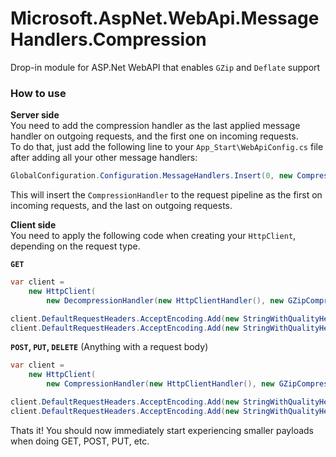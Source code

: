 Microsoft.AspNet.WebApi.MessageHandlers.Compression
===================================================

Drop-in module for ASP.Net WebAPI that enables `GZip` and `Deflate` support


### How to use
**Server side**  
You need to add the compression handler as the last applied message handler on outgoing requests, and the first one on incoming requests.  
To do that, just add the following line to your `App_Start\WebApiConfig.cs` file after adding all your other message handlers:  
```csharp
GlobalConfiguration.Configuration.MessageHandlers.Insert(0, new CompressionHandler(new GZipCompressor(), new DeflateCompressor()));
```
This will insert the `CompressionHandler` to the request pipeline as the first on incoming requests, and the last on outgoing requests.
  
**Client side**  
You need to apply the following code when creating your `HttpClient`, depending on the request type.  

**`GET`**
```csharp
var client =
    new HttpClient(
        new DecompressionHandler(new HttpClientHandler(), new GZipCompressor(), new DeflateCompressor()));

client.DefaultRequestHeaders.AcceptEncoding.Add(new StringWithQualityHeaderValue("gzip"));
client.DefaultRequestHeaders.AcceptEncoding.Add(new StringWithQualityHeaderValue("deflate"));
```
  
**`POST`, `PUT`, `DELETE`** (Anything with a request body)
```csharp
var client =
    new HttpClient(
        new CompressionHandler(new HttpClientHandler(), new GZipCompressor(), new DeflateCompressor()));

client.DefaultRequestHeaders.AcceptEncoding.Add(new StringWithQualityHeaderValue("gzip"));
client.DefaultRequestHeaders.AcceptEncoding.Add(new StringWithQualityHeaderValue("deflate"));
```
  
Thats it! You should now immediately start experiencing smaller payloads when doing GET, POST, PUT, etc.
